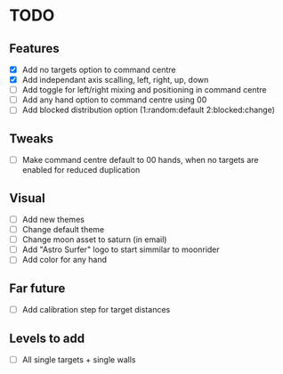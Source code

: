 # TODO

## Features
 - [x] Add no targets option to command centre
 - [x] Add independant axis scalling, left, right, up, down
 - [ ] Add toggle for left/right mixing and positioning in command centre
 - [ ] Add any hand option to command centre using 00
 - [ ] Add blocked distribution option (1:random:default 2:blocked:change)

## Tweaks
 - [ ] Make command centre default to 00 hands, when no targets are enabled for reduced duplication
 
## Visual
 - [ ] Add new themes
 - [ ] Change default theme
 - [ ] Change moon asset to saturn (in email)
 - [ ] Add "Astro Surfer" logo to start simmilar to moonrider
 - [ ] Add color for any hand

## Far future
 - [ ] Add calibration step for target distances

## Levels to add
 - [ ] All single targets + single walls